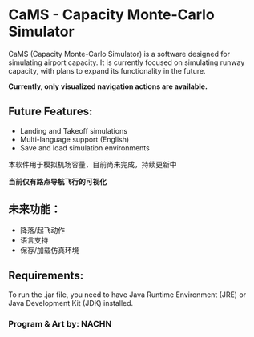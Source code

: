 # CaMS - Capacity Monte-Carlo Simulator

CaMS (Capacity Monte-Carlo Simulator) is a software designed for simulating airport capacity. It is currently focused on simulating runway capacity, with plans to expand its functionality in the future.

**Currently, only visualized navigation actions are available.**

## Future Features:

- Landing and Takeoff simulations
- Multi-language support (English)
- Save and load simulation environments

本软件用于模拟机场容量，目前尚未完成，持续更新中

**当前仅有路点导航飞行的可视化**

## 未来功能：

- 降落/起飞动作
- 语言支持
- 保存/加载仿真环境

## Requirements:

To run the .jar file, you need to have Java Runtime Environment (JRE) or Java Development Kit (JDK) installed.

### Program & Art by: NACHN
